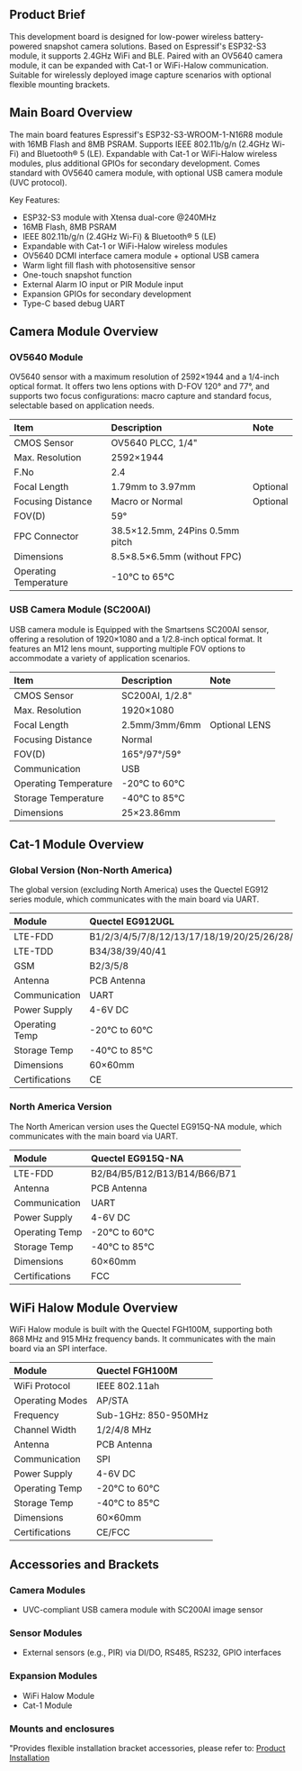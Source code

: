 ## **Product Brief**

This development board is designed for low-power wireless battery-powered snapshot camera solutions. Based on Espressif's ESP32-S3 module, it supports 2.4GHz WiFi and BLE. Paired with an OV5640 camera module, it can be expanded with Cat-1 or WiFi-Halow communication. Suitable for wirelessly deployed image capture scenarios with optional flexible mounting brackets.

## **Main Board Overview**

The main board features Espressif's ESP32-S3-WROOM-1-N16R8 module with 16MB Flash and 8MB PSRAM. Supports IEEE 802.11b/g/n (2.4GHz Wi-Fi) and Bluetooth® 5 (LE). Expandable with Cat-1 or WiFi-Halow wireless modules, plus additional GPIOs for secondary development. Comes standard with OV5640 camera module, with optional USB camera module (UVC protocol).

Key Features:  
- ESP32-S3 module with Xtensa dual-core @240MHz  
- 16MB Flash, 8MB PSRAM  
- IEEE 802.11b/g/n (2.4GHz Wi-Fi) & Bluetooth® 5 (LE)  
- Expandable with Cat-1 or WiFi-Halow wireless modules  
- OV5640 DCMI interface camera module + optional USB camera  
- Warm light fill flash with photosensitive sensor  
- One-touch snapshot function  
- External Alarm IO input or PIR Module input  
- Expansion GPIOs for secondary development  
- Type-C based debug UART  

## **Camera Module Overview**

### OV5640 Module

OV5640 sensor with a maximum resolution of 2592×1944 and a 1/4-inch optical format. It offers two lens options with D-FOV 120° and 77°, and supports two focus configurations: macro capture and standard focus, selectable based on application needs.

| Item                 | Description                       | Note       |
| :------------------- | :-------------------------------- | :--------- |
| CMOS Sensor          | OV5640 PLCC, 1/4"                 |            |
| Max. Resolution      | 2592×1944                         |            |
| F.No                 | 2.4                               |            |
| Focal Length         | 1.79mm to 3.97mm                  | Optional   |
| Focusing Distance    | Macro or Normal                   | Optional   |
| FOV(D)               | 59°                               |            |
| FPC Connector        | 38.5×12.5mm, 24Pins 0.5mm pitch   |            |
| Dimensions           | 8.5×8.5×6.5mm (without FPC)       |            |
| Operating Temperature| -10°C to 65°C                     |            |

### USB Camera Module (SC200AI)

USB camera module is Equipped with the Smartsens SC200AI sensor, offering a resolution of 1920×1080 and a 1/2.8-inch optical format.
It features an M12 lens mount, supporting multiple FOV options to accommodate a variety of application scenarios.

| Item                 | Description               | Note          |
| :------------------- | :------------------------ | :------------ |
| CMOS Sensor          | SC200AI, 1/2.8"           |               |
| Max. Resolution      | 1920×1080                 |               |
| Focal Length         | 2.5mm/3mm/6mm             | Optional LENS |
| Focusing Distance    | Normal                    |               |
| FOV(D)               | 165°/97°/59°              |               |
| Communication        | USB                       |               |
| Operating Temperature| -20°C to 60°C             |               |
| Storage Temperature  | -40°C to 85°C             |               |
| Dimensions           | 25×23.86mm                |               |

## **Cat-1 Module Overview**

### Global Version (Non-North America)  

The global version (excluding North America) uses the Quectel EG912 series module, which communicates with the main board via UART.

| Module               | Quectel EG912UGL                                   |
| :------------------- | :------------------------------------------------- |
| LTE-FDD              | B1/2/3/4/5/7/8/12/13/17/18/19/20/25/26/28/66      |
| LTE-TDD              | B34/38/39/40/41                                    |
| GSM                  | B2/3/5/8                                           |
| Antenna              | PCB Antenna                                        |
| Communication        | UART                                               |
| Power Supply         | 4-6V DC                                            |
| Operating Temp       | -20°C to 60°C                                      |
| Storage Temp         | -40°C to 85°C                                      |
| Dimensions           | 60×60mm                                            |
| Certifications       | CE                                                 |

### North America Version  

The North American version uses the Quectel EG915Q-NA module, which communicates with the main board via UART.

| Module               | Quectel EG915Q-NA                                   |
| :------------------- | :-------------------------------------------------- |
| LTE-FDD              | B2/B4/B5/B12/B13/B14/B66/B71                        |
| Antenna              | PCB Antenna                                         |
| Communication        | UART                                                |
| Power Supply         | 4-6V DC                                             |
| Operating Temp       | -20°C to 60°C                                       |
| Storage Temp         | -40°C to 85°C                                       |
| Dimensions           | 60×60mm                                             |
| Certifications       | FCC                                                 |

## **WiFi Halow Module Overview**

WiFi Halow module is built with the Quectel FGH100M, supporting both 868 MHz and 915 MHz frequency bands. It communicates with the main board via an SPI interface.

| Module               | Quectel FGH100M             |
| :------------------- | :-------------------------- |
| WiFi Protocol        | IEEE 802.11ah               |
| Operating Modes      | AP/STA                      |
| Frequency            | Sub-1GHz: 850-950MHz        |
| Channel Width        | 1/2/4/8 MHz                 |
| Antenna              | PCB Antenna                 |
| Communication        | SPI                         |
| Power Supply         | 4-6V DC                     |
| Operating Temp       | -20°C to 60°C               |
| Storage Temp         | -40°C to 85°C               |
| Dimensions           | 60×60mm                     |
| Certifications       | CE/FCC                      |

## **Accessories and Brackets**

### Camera Modules
- UVC-compliant USB camera module with SC200AI image sensor

### Sensor Modules
- External sensors (e.g., PIR) via DI/DO, RS485, RS232, GPIO interfaces

### Expansion Modules
- WiFi Halow Module
- Cat-1 Module

### Mounts and enclosures

"Provides flexible installation bracket accessories, please refer to: [Product Installation](../../Overview#产品安装)
